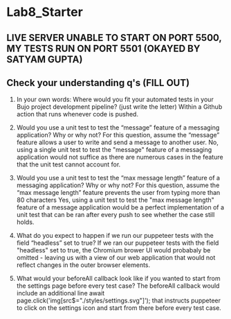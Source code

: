 # Lab8_Starter

## LIVE SERVER UNABLE TO START ON PORT 5500, MY TESTS RUN ON PORT 5501 (OKAYED BY SATYAM GUPTA)

## Check your understanding q's (FILL OUT)
1. In your own words: Where would you fit your automated tests in your Bujo project development pipeline? (just write the letter)
   Within a Github action that runs whenever code is pushed. 

2. Would you use a unit test to test the “message” feature of a messaging application? Why or why not? For this question, assume the “message” feature allows a user to write and send a message to another user.
   No, using a single unit test to test the "message" feature of a messaging application would not suffice as there are numerous cases in the feature that the unit test cannot account for.

3. Would you use a unit test to test the “max message length” feature of a messaging application? Why or why not? For this question, assume the “max message length” feature prevents the user from typing more than 80 characters
   Yes, using a unit test to test the "max message length" feature of a message application would be a perfect implementation of a unit test that can be ran after every push to see whether the case still holds.

4. What do you expect to happen if we run our puppeteer tests with the field “headless” set to true?
   If we ran our puppeteer tests with the field "headless" set to true, the Chromium brower UI would probabaly be omitted - leaving us with a view of our web application that would not reflect changes in the outer browser elements.

5. What would your beforeAll callback look like if you wanted to start from the settings page before every test case?
   The beforeAll callback would include an additional line await page.click('img[src$="./styles/settings.svg"]'); that instructs puppeteer to click on the settings icon and start from there before every test case.

